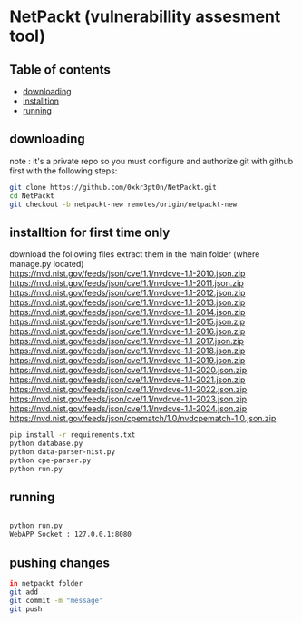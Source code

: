 # NetPackt (vulnerabillity assesment tool)

## Table of contents
- [downloading](#downloading)
- [installtion](#installtion)
- [running](#running)

## downloading
note : it's a private repo so you must configure and authorize git with github first with the following steps:<br>
```bash
git clone https://github.com/0xkr3pt0n/NetPackt.git
cd NetPackt
git checkout -b netpackt-new remotes/origin/netpackt-new
```

## installtion for first time only
download the following files extract them in the main folder (where manage.py located)<br>
https://nvd.nist.gov/feeds/json/cve/1.1/nvdcve-1.1-2010.json.zip <br>
https://nvd.nist.gov/feeds/json/cve/1.1/nvdcve-1.1-2011.json.zip <br>
https://nvd.nist.gov/feeds/json/cve/1.1/nvdcve-1.1-2012.json.zip <br>
https://nvd.nist.gov/feeds/json/cve/1.1/nvdcve-1.1-2013.json.zip <br>
https://nvd.nist.gov/feeds/json/cve/1.1/nvdcve-1.1-2014.json.zip <br>
https://nvd.nist.gov/feeds/json/cve/1.1/nvdcve-1.1-2015.json.zip <br>
https://nvd.nist.gov/feeds/json/cve/1.1/nvdcve-1.1-2016.json.zip <br>
https://nvd.nist.gov/feeds/json/cve/1.1/nvdcve-1.1-2017.json.zip <br>
https://nvd.nist.gov/feeds/json/cve/1.1/nvdcve-1.1-2018.json.zip <br>
https://nvd.nist.gov/feeds/json/cve/1.1/nvdcve-1.1-2019.json.zip <br>
https://nvd.nist.gov/feeds/json/cve/1.1/nvdcve-1.1-2020.json.zip <br>
https://nvd.nist.gov/feeds/json/cve/1.1/nvdcve-1.1-2021.json.zip <br>
https://nvd.nist.gov/feeds/json/cve/1.1/nvdcve-1.1-2022.json.zip <br>
https://nvd.nist.gov/feeds/json/cve/1.1/nvdcve-1.1-2023.json.zip <br>
https://nvd.nist.gov/feeds/json/cve/1.1/nvdcve-1.1-2024.json.zip <br>
https://nvd.nist.gov/feeds/json/cpematch/1.0/nvdcpematch-1.0.json.zip 
```bash
pip install -r requirements.txt
python database.py
python data-parser-nist.py
python cpe-parser.py
python run.py
```
## running
```bash

python run.py
WebAPP Socket : 127.0.0.1:8080

```
## pushing changes

```bash
in netpackt folder
git add .
git commit -m "message"
git push
```